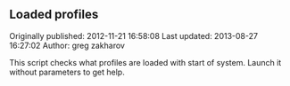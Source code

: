 ## Loaded profiles 
Originally published: 2012-11-21 16:58:08 
Last updated: 2013-08-27 16:27:02 
Author: greg zakharov 
 
This script checks what profiles are loaded with start of system. Launch it without parameters to get help.